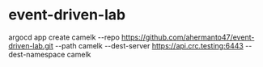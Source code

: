 # event-driven-lab

argocd app create camelk --repo https://github.com/ahermanto47/event-driven-lab.git --path camelk --dest-server https://api.crc.testing:6443 --dest-namespace camelk